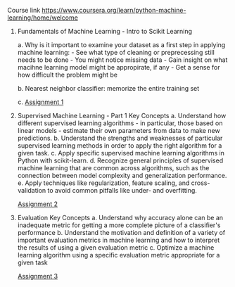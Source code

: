 Course link https://www.coursera.org/learn/python-machine-learning/home/welcome

 1. Fundamentals of Machine Learning - Intro to Scikit Learning

      a. Why is it important to examine your dataset as a first step in applying machine learning:
        - See what type of cleaning or preprecessing still needs to be done
        - You might notice missing data
        - Gain insight on what macihne learning model might be appropirate, if any
        - Get a sense for how difficult the problem might be
  
       b. Nearest neighbor classifier: memorize the entire training set
 
       c. [Assignment 1](Assignment+1.ipynb)  

2. Supervised Machine Learning - Part 1
   Key Concepts
     a. Understand how different supervised learning algorithms - in particular, those based on linear models - estimate their own    parameters from data to make new predictions.
     b. Understand the strengths and weaknesses of particular supervised learning methods in order to apply the right algorithm for a given task.
     c. Apply specific supervised machine learning algorithms in Python with scikit-learn.
     d. Recognize general principles of supervised machine learning that are common across algorithms, such as the connection between model complexity and generalization performance.
     e. Apply techniques like regularization, feature scaling, and cross-validation to avoid common pitfalls like under- and overfitting.
     
   [Assignment 2](Assignment+2.ipynb)
   
3. Evaluation
   Key Concepts
     a. Understand why accuracy alone can be an inadequate metric for getting a more complete picture of a classifier's performance
     b. Understand the motivation and definition of a variety of important evaluation metrics in machine learning and how to interpret the results of using a given evaluation metric
     c. Optimize a machine learning algorithm using a specific evaluation metric appropriate for a given task
     
    [Assignment 3](Assignment+3.ipynb)
